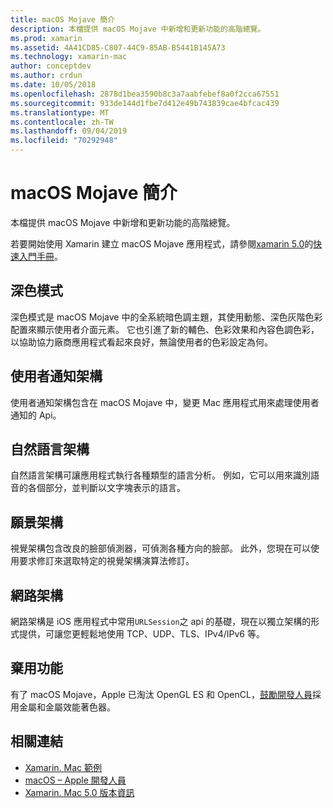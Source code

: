 ```yaml
---
title: macOS Mojave 簡介
description: 本檔提供 macOS Mojave 中新增和更新功能的高階總覽。
ms.prod: xamarin
ms.assetid: 4A41CD85-C807-44C9-85AB-B5441B145A73
ms.technology: xamarin-mac
author: conceptdev
ms.author: crdun
ms.date: 10/05/2018
ms.openlocfilehash: 2878d1bea3590b8c3a7aabfebef8a0f2cca67551
ms.sourcegitcommit: 933de144d1fbe7d412e49b743839cae4bfcac439
ms.translationtype: MT
ms.contentlocale: zh-TW
ms.lasthandoff: 09/04/2019
ms.locfileid: "70292948"
---
```

# <a name="introduction-to-macos-mojave"></a>macOS Mojave 簡介

本檔提供 macOS Mojave 中新增和更新功能的高階總覽。

若要開始使用 Xamarin 建立 macOS Mojave 應用程式，請參閱[xamarin 5.0](https://github.com/xamarin/release-notes-archive/blob/master/release-notes/mac/xamarin.mac_5/xamarin.mac_5.0.md)的[快速入門手冊](~/mac/platform/introduction-to-macos-mojave/get-started.md)。

## <a name="dark-mode"></a>深色模式

深色模式是 macOS Mojave 中的全系統暗色調主題，其使用動態、深色灰階色彩配置來顯示使用者介面元素。 它也引進了新的輔色、色彩效果和內容色調色彩，以協助協力廠商應用程式看起來良好，無論使用者的色彩設定為何。

## <a name="user-notifications-framework"></a>使用者通知架構

使用者通知架構包含在 macOS Mojave 中，變更 Mac 應用程式用來處理使用者通知的 Api。

## <a name="natural-language-framework"></a>自然語言架構

自然語言架構可讓應用程式執行各種類型的語言分析。 例如，它可以用來識別語音的各個部分，並判斷以文字塊表示的語言。

## <a name="vision-framework"></a>願景架構

視覺架構包含改良的臉部偵測器，可偵測各種方向的臉部。 此外，您現在可以使用要求修訂來選取特定的視覺架構演算法修訂。

## <a name="network-framework"></a>網路架構

網路架構是 iOS 應用程式中常用`URLSession`之 api 的基礎，現在以獨立架構的形式提供，可讓您更輕鬆地使用 TCP、UDP、TLS、IPv4/IPv6 等。

## <a name="deprecations"></a>棄用功能

有了 macOS Mojave，Apple 已淘汰 OpenGL ES 和 OpenCL，[鼓勵開發人員](https://developer.apple.com/macos/whats-new/)採用金屬和金屬效能著色器。

## <a name="related-links"></a>相關連結

- [Xamarin. Mac 範例](https://docs.microsoft.com/samples/browse/?products=xamarin&term=Xamarin.Mac)
- [macOS – Apple 開發人員](https://developer.apple.com/macos/)
- [Xamarin. Mac 5.0 版本資訊](https://docs.microsoft.com/xamarin/mac/release-notes/5/5.0/)
